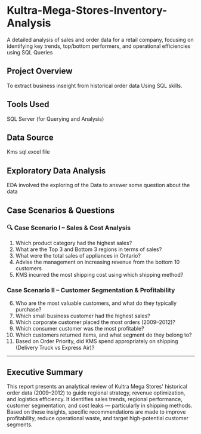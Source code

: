 # Kultra-Mega-Stores-Inventory-Analysis
A detailed analysis of sales and order data for a retail company, focusing on identifying key trends, top/bottom performers, and operational efficiencies using SQL  Queries

## Project Overview
To extract business inseight from historical order data Using SQL skills.

## Tools Used 
SQL Server (for Querying and Analysis)

## Data Source
Kms sql.excel file

## Exploratory Data Analysis
EDA involved the exploring of the Data to answer some question about the data

## Case Scenarios & Questions
### 🔍 Case Scenario I – Sales & Cost Analysis
1. Which product category had the highest sales?
2. What are the Top 3 and Bottom 3 regions in terms of sales?
3. What were the total sales of appliances in Ontario?
4. Advise the management on increasing revenue from the bottom 10 customers
5. KMS incurred the most shipping cost using which shipping method?
###  Case Scenario II – Customer Segmentation & Profitability
6. Who are the most valuable customers, and what do they typically purchase?
7. Which small business customer had the highest sales?
8. Which corporate customer placed the most orders (2009–2012)?
9. Which consumer customer was the most profitable?
10. Which customers returned items, and what segment do they belong to?
11. Based on Order Priority, did KMS spend appropriately on shipping (Delivery Truck vs Express Air)?

------

##  Executive Summary

This report presents an analytical review of Kultra Mega Stores' historical order data (2009–2012) to guide regional strategy, revenue optimization, and logistics efficiency. It identifies sales trends, regional performance, customer segmentation, and cost leaks — particularly in shipping methods. Based on these insights, specific recommendations are made to improve profitability, reduce operational waste, and target high-potential customer segments.



